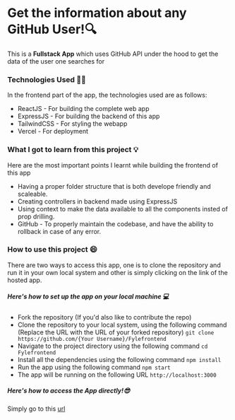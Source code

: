 # Get the information about any GitHub User!🔍

This is a **Fullstack App** which uses GitHub API under the hood to get the data of the user one searches for

### Technologies Used 👩‍💻

In the frontend part of the app, the technologies used are as follows:

- ReactJS - For building the complete web app
- ExpressJS - For building the backend of this app
- TailwindCSS - For styling the webapp
- Vercel - For deployment

### What I got to learn from this project 💡

Here are the most important points I learnt while building the frontend of this app

- Having a proper folder structure that is both develope friendly and scaleable.
- Creating controllers in backend made using ExpressJS
- Using context to make the data available to all the components insted of prop drilling.
- GitHub - To properly maintain the codebase, and have the ability to rollback in case of any error.

### How to use this project 😄

There are two ways to access this app, one is to clone the repository and run it in your own local system and other is simply clicking on the link of the hosted app.

##### Here's how to set up the app on your local machine 💻

- Fork the repository (If you'd also like to contribute the repo)
- Clone the repository to your local system, using the following command (Replace the URL with the URL of your forked repository) ```git clone https://github.com/{Your Username}/Fylefrontend```
- Navigate to the project directory using the following command ```cd Fylefrontend```
- Install all the dependencies using the following command ```npm install```
- Run the app using the following command ```npm start```
- The app will be running on the following URL ```http://localhost:3000```

##### Here's how to access the App directly!😎

Simply go to this [url](https://fylefrontend.vercel.app/https:/)
